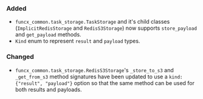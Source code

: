 ### Added

- `funcx_common.task_storage.TaskStorage` and it's child classes (`ImplicitRedisStorage` and
    `RedisS3Storage`) now supports `store_payload` and `get_payload` methods.
- `Kind` enum to represent `result` and `payload` types.


### Changed

- `funcx_common.task_storage.RedisS3Storage`'s `_store_to_s3` and `_get_from_s3` method
    signatures have been updated to use a `kind: {"result", "payload"}` option so that the
    same method can be used for both results and payloads.


